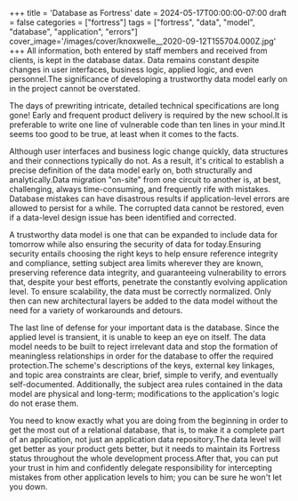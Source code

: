 +++
title = 'Database as Fortress'
date = 2024-05-17T00:00:00-07:00
draft = false
categories = ["fortress"]
tags = ["fortress", "data", "model", "database", "application", "errors"]
cover_image='/images/cover/knoxwelle__2020-09-12T155704.000Z.jpg'
+++
All information, both entered by staff members and received from clients, is kept in the database datax. Data remains constant despite changes in user interfaces, business logic, applied logic, and even personnel.The significance of developing a trustworthy data model early on in the project cannot be overstated.

The days of prewriting intricate, detailed technical specifications are long gone! Early and frequent product delivery is required by the new school.It is preferable to write one line of vulnerable code than ten lines in your mind.It seems too good to be true, at least when it comes to the facts.

Although user interfaces and business logic change quickly, data structures and their connections typically do not. As a result, it's critical to establish a precise definition of the data model early on, both structurally and analytically.Data migration "on-site" from one circuit to another is, at best, challenging, always time-consuming, and frequently rife with mistakes. Database mistakes can have disastrous results if application-level errors are allowed to persist for a while. The corrupted data cannot be restored, even if a data-level design issue has been identified and corrected.

A trustworthy data model is one that can be expanded to include data for tomorrow while also ensuring the security of data for today.Ensuring security entails choosing the right keys to help ensure reference integrity and compliance, setting subject area limits wherever they are known, preserving reference data integrity, and guaranteeing vulnerability to errors that, despite your best efforts, penetrate the constantly evolving application level. To ensure scalability, the data must be correctly normalized. Only then can new architectural layers be added to the data model without the need for a variety of workarounds and detours.

The last line of defense for your important data is the database. Since the applied level is transient, it is unable to keep an eye on itself. The data model needs to be built to reject irrelevant data and stop the formation of meaningless relationships in order for the database to offer the required protection.The scheme's descriptions of the keys, external key linkages, and topic area constraints are clear, brief, simple to verify, and eventually self-documented. Additionally, the subject area rules contained in the data model are physical and long-term; modifications to the application's logic do not erase them.

You need to know exactly what you are doing from the beginning in order to get the most out of a relational database, that is, to make it a complete part of an application, not just an application data repository.The data level will get better as your product gets better, but it needs to maintain its Fortress status throughout the whole development process.After that, you can put your trust in him and confidently delegate responsibility for intercepting mistakes from other application levels to him; you can be sure he won't let you down.